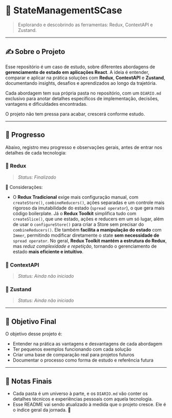 # 📘 StateManagementSCase

> Explorando e descobrindo as ferramentas: Redux, ContextAPI e Zustand.

---

## ✍️ Sobre o Projeto

Esse repositório é um caso de estudo, sobre diferentes abordagens de **gerenciamento de estado em aplicações React**. A ideia é entender, comparar e aplicar na prática soluções com **Redux**, **ContextAPI** e **Zustand**, documentando insights, desafios e aprendizados ao longo da trajetória.

Cada abordagem tem sua própria pasta no repositório, com um `DIARIO.md` exclusivo para anotar detalhes específicos de implementação, decisões, vantagens e dificuldades encontradas.

O projeto não tem pressa para acabar, crescerá conforme estudo.

---

## 📅 Progresso

Abaixo, registro meu progresso e observações gerais, antes de entrar nos detalhes de cada tecnologia:

### 🔹 Redux
> _Status: Finalizado_

🚀 Considerações:
- O **Redux Tradicional** exige mais configuração manual, com `createStore()`, `combineReducers()`, ações separadas e um controle mais rigoroso da imutabilidade do estado (`spread operator`), o que gera mais código boilerplate. Já o **Redux Toolkit** simplifica tudo com `createSlice()`, que une estado, ações e reducers em um só lugar, além de usar o `configureStore()` para criar a Store sem precisar do `combineReducers()`. Ele também **facilita a manipulação do estado** com `Immer`, permitindo modificar diretamente o state **sem necessidade de** `spread operator`. No geral, **Redux Toolkit mantém a estrutura do Redux**, mas *reduz complexidade e repetição*, tornando o gerenciamento de estado **mais eficiente e intuitivo**.

### 🔹 ContextAPI
> _Status: Ainda não iniciado_

### 🔹 Zustand
> _Status: Ainda não iniciado_

---

## 🎯 Objetivo Final

O objetivo desse projeto é:

- Entender na prática as vantagens e desvantagens de cada abordagem
- Ter pequenos exemplos funcionando com cada solução
- Criar uma base de comparação real para projetos futuros
- Documentar o processo como forma de estudo e referência futura

---

## 📌 Notas Finais

- Cada pasta é um universo à parte, e os `DIARIO.md` vão conter os detalhes técnicos e experiências pessoais com aquela tecnologia.
- Esse README vai sendo atualizado à medida que o projeto cresce. Ele é o índice geral da jornada. 🚀